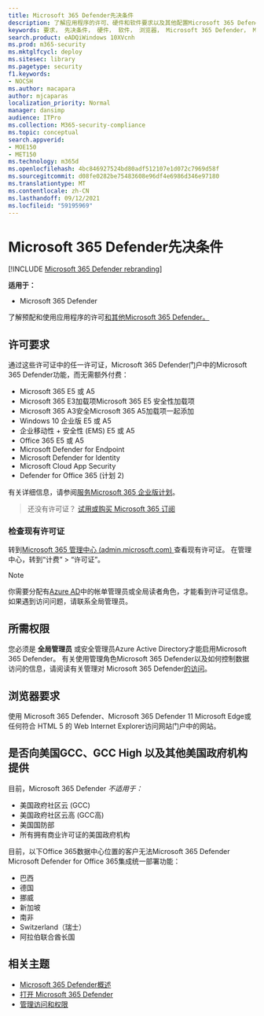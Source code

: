 ```yaml
---
title: Microsoft 365 Defender先决条件
description: 了解应用程序的许可、硬件和软件要求以及其他配置Microsoft 365 Defender
keywords: 要求， 先决条件， 硬件， 软件， 浏览器， Microsoft 365 Defender， M365， 许可证， E5， A5， EMS， 购买
search.product: eADQiWindows 10XVcnh
ms.prod: m365-security
ms.mktglfcycl: deploy
ms.sitesec: library
ms.pagetype: security
f1.keywords:
- NOCSH
ms.author: macapara
author: mjcaparas
localization_priority: Normal
manager: dansimp
audience: ITPro
ms.collection: M365-security-compliance
ms.topic: conceptual
search.appverid:
- MOE150
- MET150
ms.technology: m365d
ms.openlocfilehash: 4bc846927524bd80adf512107e1d072c7969d58f
ms.sourcegitcommit: d08fe0282be75483608e96df4e6986d346e97180
ms.translationtype: MT
ms.contentlocale: zh-CN
ms.lasthandoff: 09/12/2021
ms.locfileid: "59195969"
---
```

# <a name="microsoft-365-defender-prerequisites"></a>Microsoft 365 Defender先决条件

[!INCLUDE [Microsoft 365 Defender rebranding](../includes/microsoft-defender.md)]


**适用于：**
- Microsoft 365 Defender

了解预配和使用应用程序的许可[和其他Microsoft 365 Defender。](microsoft-365-defender.md)

## <a name="licensing-requirements"></a>许可要求
通过这些许可证中的任一许可证，Microsoft 365 Defender门户中的Microsoft 365 Defender功能，而无需额外付费：

- Microsoft 365 E5 或 A5
- Microsoft 365 E3加载项Microsoft 365 E5 安全性加载项
- Microsoft 365 A3安全Microsoft 365 A5加载项一起添加
- Windows 10 企业版 E5 或 A5
- 企业移动性 + 安全性 (EMS) E5 或 A5 
- Office 365 E5 或 A5
- Microsoft Defender for Endpoint
- Microsoft Defender for Identity 
- Microsoft Cloud App Security
- Defender for Office 365 (计划 2)

有关详细信息，请参阅[服务Microsoft 365 企业版计划](https://www.microsoft.com/licensing/product-licensing/microsoft-365-enterprise)。

> 还没有许可证？ [试用或购买 Microsoft 365 订阅](../../commerce/try-or-buy-microsoft-365.md)

### <a name="check-your-existing--licenses"></a>检查现有许可证
转到[Microsoft 365 管理中心 (admin.microsoft.com) ](https://admin.microsoft.com/)查看现有许可证。 在管理中心，转到“计费” > “许可证”。

>[!NOTE]
> 你需要分配有[Azure AD](/azure/active-directory/roles/permissions-reference)中的帐单管理员或全局读者角色，才能看到许可证信息。  如果遇到访问问题，请联系全局管理员。

## <a name="required-permissions"></a>所需权限
您必须是 **全局管理员** 或安全管理员Azure Active Directory才能启用Microsoft 365 Defender。 有关使用管理角色Microsoft 365 Defender以及如何控制数据访问的信息，请阅读有关管理对 Microsoft 365 Defender[的访问](m365d-permissions.md)。

## <a name="browser-requirements"></a>浏览器要求
使用 Microsoft 365 Defender、Microsoft 365 Defender 11 Microsoft Edge或任何符合 HTML 5 的 Web Internet Explorer访问网站门户中的网站。

## <a name="availability-to-us-gcc-gcc-high-and-other-us-government-institutions"></a>是否向美国GCC、GCC High 以及其他美国政府机构提供
目前，Microsoft 365 Defender *不适用于：*
- 美国政府社区云 (GCC) 
- 美国政府社区云高 (GCC高) 
- 美国国防部
- 所有拥有商业许可证的美国政府机构


目前，以下Office 365数据中心位置的客户无法Microsoft 365 Defender Microsoft Defender for Office 365集成统一部署功能：

- 巴西 
- 德国 
- 挪威 
- 新加坡 
- 南非
- Switzerland（瑞士） 
- 阿拉伯联合酋长国 


## <a name="related-topics"></a>相关主题
- [Microsoft 365 Defender概述](microsoft-365-defender.md)
- [打开 Microsoft 365 Defender](m365d-enable.md)
- [管理访问和权限](m365d-permissions.md)
